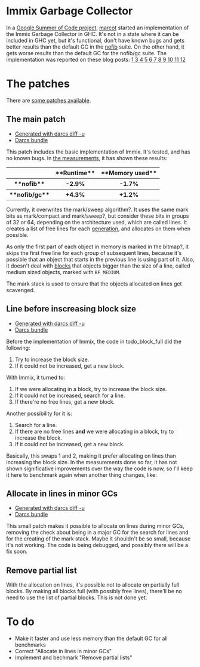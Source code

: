 # Immix Garbage Collector


In a [ Google Summer of Code project](http://socghop.appspot.com/gsoc/student_project/show/google/gsoc2010/haskell/t127230760695), [ marcot](http://wiki.debian.org/MarcoSilva) started an implementation of the Immix Garbage Collector in GHC.  It's not in a state where it can be included in GHC yet, but it's functional, don't have known bugs and gets better results than the default GC in the [ nofib](http://www.dcs.gla.ac.uk/fp/software/ghc/nofib.html) suite.  On the other hand, it gets worse results than the default GC for the nofib/gc suite.  The implementation was reported on these blog posts: [ 1](http://marcotmarcot.wordpress.com/2010/05/17/google-summer-of-code-weekly-report-1/)[ 3](http://marcotmarcot.wordpress.com/2010/05/31/summer-of-code-weekly-report-3/)[ 4](http://marcotmarcot.wordpress.com/2010/06/04/summer-of-code-weekly-report-4/)[ 5](http://marcotmarcot.wordpress.com/2010/06/15/summer-of-code-weekly-report-5/)[ 6](http://marcotmarcot.wordpress.com/2010/06/18/immix-on-ghc-summer-of-code-weekly-report-6/)[ 7](http://marcotmarcot.wordpress.com/2010/06/29/immix-on-ghc-summer-of-code-weekly-report-7/)[ 8](http://marcotmarcot.wordpress.com/2010/07/05/immix-on-ghc-summer-of-code-weekly-report-8/)[ 9](http://marcotmarcot.wordpress.com/2010/07/07/immix-on-ghc-summer-of-code-weekly-report-9/)[ 10](http://marcotmarcot.wordpress.com/2010/07/21/immix-on-ghc-summer-of-code-weekly-report-10/)[ 11](http://marcotmarcot.wordpress.com/2010/08/10/immix-on-ghc-summer-of-code-report-11/)[ 12](http://marcotmarcot.wordpress.com/2010/08/13/immix-on-ghc-summer-of-code-report-12-debconf-debian-day-bh/)

# The patches


There are [ some patches available](http://people.debian.org/~marcot/immix/).

## The main patch

- [ Generated with darcs diff -u](http://people.debian.org/~marcot/immix/immix.patch)
- [ Darcs bundle](http://people.debian.org/~marcot/immix/immix.dpatch)


This patch includes the basic implementation of Immix.  It's tested, and has no known bugs.  In [ the measurements](http://people.debian.org/~marcot/immix/log.tar.gz), it has shown these results:

<table><tr><th></th>
<th>**Runtime**</th>
<th>**Memory used**</th></tr>
<tr><th>**nofib**</th>
<th> -2.9% </th>
<th> -1.7% 
</th></tr>
<tr><th>**nofib/gc**</th>
<th> +4.3% </th>
<th> +1.2% 
</th></tr></table>


Currently, it overwrites the mark/sweep algorithm?.  It uses the same mark bits as mark/compact and mark/sweep?, but consider these bits in groups of 32 or 64, depending on the architecture used, which are called lines.  It creates a list of free lines for each [ generation](http://hackage.haskell.org/trac/ghc/wiki/Commentary/Rts/Storage/GC/Aging), and allocates on them when possible.


As only the first part of each object in memory is marked in the bitmap?, it skips the first free line for each group of subsequent lines, because it's possible that an object that starts in the previous line is using part of it.  Also, it doesn't deal with [blocks](commentary/rts/storage/block-alloc) that objects bigger than the size of a line, called medium sized objects, marked with `BF_MEDIUM`.


The mark stack is used to ensure that the objects allocated on lines get scavenged.

## Line before inscreasing block size

- [ Generated with darcs diff -u](http://people.debian.org/~marcot/immix/order.patch)
- [ Darcs bundle](http://people.debian.org/~marcot/immix/order.dpatch)


Before the implementation of Immix, the code in todo_block_full did the following:

1. Try to increase the block size.
1. If it could not be increased, get a new block.


With Immix, it turned to:

1. If we were allocating in a block, try to increase the block size.
1. If it could not be increased, search for a line.
1. If there're no free lines, get a new block.


Another possibility for it is:

1. Search for a line.
1. If there are no free lines **and** we were allocating in a block, try to increase the block.
1. If it could not be increased, get a new block.


Basically, this swaps 1 and 2, making it prefer allocating on lines than
increasing the block size.  In the measurements done so far, it has not shown
significative improvements over the way the code is now, so I'll keep it here
to benchmark again when another thing changes, like:

## Allocate in lines in minor GCs

- [ Generated with darcs diff -u](http://people.debian.org/~marcot/immix/minor.patch)
- [ Darcs bundle](http://people.debian.org/~marcot/immix/minor.dpatch)


This small patch makes it possible to allocate on lines during minor GCs,
removing the check about being in a major GC for the search for lines and for
the creating of the mark stack.  Maybe it shouldn't be so small, because it's
not working.  The code is being debugged, and possibly there will be a fix
soon.

## Remove partial list


With the allocation on lines, it's possible not to allocate on partially full
blocks.  By making all blocks full (with possibly free lines), there'll be no
need to use the list of partial blocks.  This is not done yet.

# To do

- Make it faster and use less memory than the default GC for all benchmarks
- Correct "Allocate in lines in minor GCs"
- Implement and bechmark "Remove partial lists"
